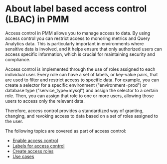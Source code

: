 # About label based access control (LBAC) in PMM

Access control in PMM allows you to manage access to data. By using access control you can restrict access to monoring metrics and Query Analytics data. This is particularly important in environments where sensitive data is involved, and it helps ensure that only authorized users can access specific information, which is crucial for maintaining security and compliance.

Access control is implemented through the use of roles assigned to each individual user. Every role can have a set of labels, or key-value pairs, that are used to filter and restrict access to specific data. For example, you can create a selector for a specific environment ("environment=prod") or database type ("service_type=mysql") and assign the selector to a certain role. Then, you can assign that role to one or more users, allowing those users to access only the relevant data.

Therefore, access control provides a standardized way of granting, changing, and revoking access to data based on a set of roles assigned to the user.

The following topics are covered as part of access control:

- [Enable access control](enable_access_control.md)
- [Labels for access control](labels.md)
- [Create access roles](create_roles.md)
- [Use cases](use_cases.md)